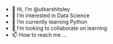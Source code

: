 - 👋 Hi, I’m @utkarshitoley
- 👀 I’m interested in Data Science
- 🌱 I’m currently learning Python
- 💞️ I’m looking to collaborate on learning
- 📫 How to reach me ...

<!---
utkarshitoley/utkarshitoley is a ✨ special ✨ repository because its `README.md` (this file) appears on your GitHub profile.
You can click the Preview link to take a look at your changes.
--->
